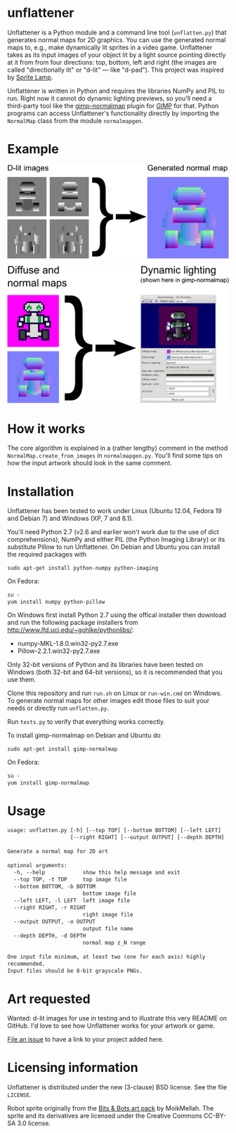 unflattener
===========

Unflattener is a Python module and a command line tool (`unflatten.py`) that generates normal maps for 2D graphics. You can use the generated normal maps to, e.g., make dynamically lit sprites in a video game. Unflattener takes as its input images of your object lit by a light source pointing directly at it from from four directions: top, bottom, left and right (the images are called "directionally lit" or "d-lit" — like "d-pad"). This project was inspired by [Sprite Lamp](http://snakehillgames.com/spritelamp/).

Unflattener is written in Python and requires the libraries NumPy and PIL to run. Right now it cannot do dynamic lighting previews, so you'll need a third-party tool like the [gimp-normalmap](https://code.google.com/p/gimp-normalmap/) plugin for [GIMP](http://www.gimp.org/) for that. Python programs can access Unflattener's functionality directly by importing the `NormalMap` class from the module `normalmapgen`.

Example
=======

![D-lit images and the resulting normal map](readme-illustrations/illustration1.png)

![Together the diffuse and normal maps make it possible to create use dynamic lighting](readme-illustrations/illustration2.png)

How it works
============

The core algorithm is explained in a (rather lengthy) comment in the method `NormalMap.create_from_images` in `normalmapgen.py`. You'll find some tips on how the input artwork should look in the same comment.

Installation
============

Unflattener has been tested to work under Linux (Ubuntu 12.04, Fedora 19 and Debian 7) and Windows (XP, 7 and 8.1).

You'll need Python 2.7 (v2.6 and earlier won't work due to the use of dict comprehensions), NumPy and either PIL (the Python Imaging Library) or its substitute Pillow to run Unflattener. On Debian and Ubuntu you can install the required packages with

    sudo apt-get install python-numpy python-imaging

On Fedora:

    su -
    yum install numpy python-pillow

On Windows first install Python 2.7 using the offical installer then download and run the following package installers from <http://www.lfd.uci.edu/~gohlke/pythonlibs/>:

* numpy-MKL-1.8.0.win32-py2.7.exe
* Pillow-2.2.1.win32-py2.7.exe

Only 32-bit versions of Python and its libraries have been tested on Windows (both 32-bit and 64-bit versions), so it is recommended that you use them.

Clone this repository and run `run.sh` on Linux or `run-win.cmd` on Windows. To generate normal maps for other images edit those files to suit your needs or directly run `unflatten.py`.

Run `tests.py` to verify that everything works correctly.

To install gimp-normalmap on Debian and Ubuntu do

	sudo apt-get install gimp-normalmap

On Fedora:

    su -
    yum install gimp-normalmap

Usage
=====

    usage: unflatten.py [-h] [--top TOP] [--bottom BOTTOM] [--left LEFT]
                        [--right RIGHT] [--output OUTPUT] [--depth DEPTH]

    Generate a normal map for 2D art

    optional arguments:
      -h, --help            show this help message and exit
      --top TOP, -t TOP     top image file
      --bottom BOTTOM, -b BOTTOM
                            bottom image file
      --left LEFT, -l LEFT  left image file
      --right RIGHT, -r RIGHT
                            right image file
      --output OUTPUT, -o OUTPUT
                            output file name
      --depth DEPTH, -d DEPTH
                            normal map z_N range

    One input file minimum, at least two (one for each axis) highly recommended.
    Input files should be 8-bit grayscale PNGs.

Art requested
=============

Wanted: d-lit images for use in testing and to illustrate this very README on GitHub. I'd love to see how Unflattener works for your artwork or game.

[File an issue](https://github.com/dbohdan/unflattener/issues) to have a link to your project added here.

Licensing information
=====================

Unflattener is distributed under the new (3-clause) BSD license. See the file `LICENSE`.

Robot sprite originally from the [Bits & Bots art pack](http://opengameart.org/content/bits-bots-art-pack) by MoikMellah. The sprite and its derivatives are licensed under the Creative Commons CC-BY-SA 3.0 license.
